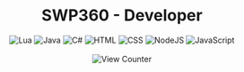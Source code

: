 <h1 align="center">SWP360 - Developer</h1>
<div align="center">
	<img src="https://img.shields.io/badge/Lua-2C2D72?style=for-the-badge&logo=lua&logoColor=white" alt="Lua"/><span></span>
	<img src="https://img.shields.io/badge/Java-ED8B00?style=for-the-badge&logo=java&logoColor=white" alt="Java"/><span></span>
	<img src="https://img.shields.io/badge/C%23-239120?style=for-the-badge&logo=c-sharp&logoColor=white" alt="C#"/><span></span>
	<img src="https://img.shields.io/badge/HTML-239120?style=for-the-badge&logo=html5&logoColor=white" alt="HTML"/><span></span>
	<img src="https://img.shields.io/badge/CSS-239120?&style=for-the-badge&logo=css3&logoColor=white" alt="CSS"/><span></span>
	<img src="https://img.shields.io/badge/Node.js-43853D?style=for-the-badge&logo=node.js&logoColor=white" alt="NodeJS"/><span></span>
	<img src="https://img.shields.io/badge/JavaScript-323330?style=for-the-badge&logo=javascript&logoColor=F7DF1E" alt="JavaScript"/><span></span>
	</br>
	</br>
	<img src="https://komarev.com/ghpvc/?username=SWP360&style=flat-square" alt="View Counter"/>
</div>
